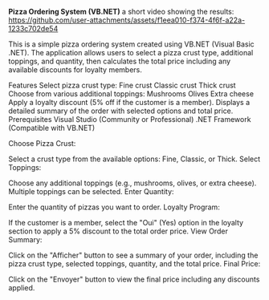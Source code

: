 **Pizza Ordering System (VB.NET)**
a short video showing the results: 
https://github.com/user-attachments/assets/f1eea010-f374-4f6f-a22a-1233c702de54

This is a simple pizza ordering system created using VB.NET (Visual Basic .NET). The application allows users to select a pizza crust type, additional toppings, and quantity, then calculates the total price including any available discounts for loyalty members.

Features
Select pizza crust type:
Fine crust
Classic crust
Thick crust
Choose from various additional toppings:
Mushrooms
Olives
Extra cheese
Apply a loyalty discount (5% off if the customer is a member).
Displays a detailed summary of the order with selected options and total price.
Prerequisites
Visual Studio (Community or Professional)
.NET Framework (Compatible with VB.NET)


Choose Pizza Crust:

Select a crust type from the available options: Fine, Classic, or Thick.
Select Toppings:

Choose any additional toppings (e.g., mushrooms, olives, or extra cheese). Multiple toppings can be selected.
Enter Quantity:

Enter the quantity of pizzas you want to order.
Loyalty Program:

If the customer is a member, select the "Oui" (Yes) option in the loyalty section to apply a 5% discount to the total order price.
View Order Summary:

Click on the "Afficher" button to see a summary of your order, including the pizza crust type, selected toppings, quantity, and the total price.
Final Price:

Click on the "Envoyer" button to view the final price including any discounts applied.
